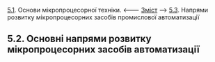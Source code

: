 [5.1](5_1.md). Основи мікропроцесорної техніки.  <--- [Зміст](README.md) --> [5.3](5_3.md). Напрями розвитку мікропроцесорних засобів промислової автоматизації

## 5.2. Основні напрями розвитку мікропроцесорних засобів автоматизації